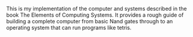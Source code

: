 This is my implementation of the computer and systems described in the book
The Elements of Computing Systems. It provides a rough guide of building a
complete computer from basic Nand gates through to an operating system that
can run programs like tetris.
